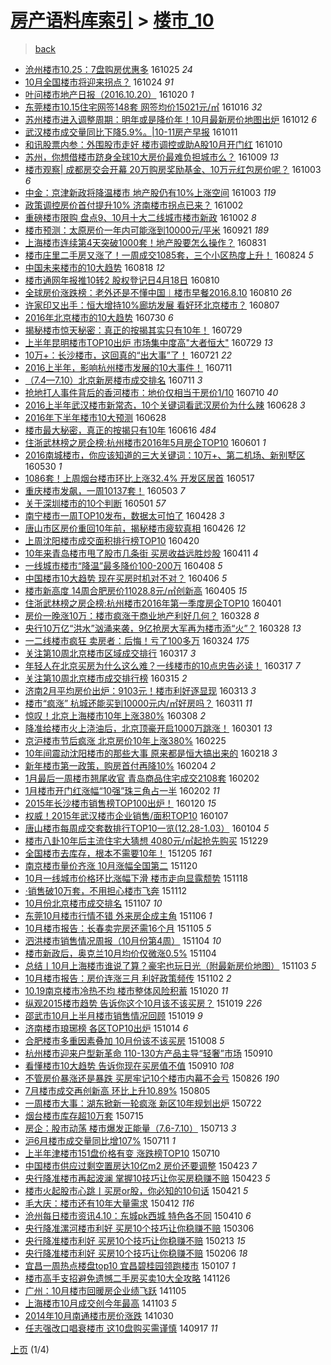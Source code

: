 [房产语料库索引](../../README.md)  > [楼市_10](楼市_10.md)
====
> [back](../README.md)

- [沧州楼市10.25：7盘购房优惠多](http://jkwz.applinzi.com/ittc/6892898195880805380.html#%E6%B2%A7%E5%B7%9E%E6%A5%BC%E5%B8%8210.25%EF%BC%9A7%E7%9B%98%E8%B4%AD%E6%88%BF%E4%BC%98%E6%83%A0%E5%A4%9A) 161025 *24* 
- [10月全国楼市将迎来拐点？](http://jkwz.applinzi.com/ittc/6892357565182116868.html#10%E6%9C%88%E5%85%A8%E5%9B%BD%E6%A5%BC%E5%B8%82%E5%B0%86%E8%BF%8E%E6%9D%A5%E6%8B%90%E7%82%B9%EF%BC%9F) 161024 *91* 
- [叶问楼市地产日报（2016.10.20）](http://jkwz.applinzi.com/ittc/6891152882828575749.html#%E5%8F%B6%E9%97%AE%E6%A5%BC%E5%B8%82%E5%9C%B0%E4%BA%A7%E6%97%A5%E6%8A%A5%EF%BC%882016.10.20%EF%BC%89) 161020 *1* 
- [东莞楼市10.15住宅网签148套 网签均价15021元/㎡](http://jkwz.applinzi.com/ittc/6889682924508546053.html#%E4%B8%9C%E8%8E%9E%E6%A5%BC%E5%B8%8210.15%E4%BD%8F%E5%AE%85%E7%BD%91%E7%AD%BE148%E5%A5%97+%E7%BD%91%E7%AD%BE%E5%9D%87%E4%BB%B715021%E5%85%83%2F%E3%8E%A1) 161016 *32* 
- [苏州楼市进入调整周期：明年或是降价年！10月最新房价地图出炉](http://jkwz.applinzi.com/ittc/6888049696236372996.html#%E8%8B%8F%E5%B7%9E%E6%A5%BC%E5%B8%82%E8%BF%9B%E5%85%A5%E8%B0%83%E6%95%B4%E5%91%A8%E6%9C%9F%EF%BC%9A%E6%98%8E%E5%B9%B4%E6%88%96%E6%98%AF%E9%99%8D%E4%BB%B7%E5%B9%B4%EF%BC%8110%E6%9C%88%E6%9C%80%E6%96%B0%E6%88%BF%E4%BB%B7%E5%9C%B0%E5%9B%BE%E5%87%BA%E7%82%89) 161012 *6* 
- [武汉楼市成交量同比下降5.9%。|10-11房产早报](http://jkwz.applinzi.com/ittc/6887640237651526660.html#%E6%AD%A6%E6%B1%89%E6%A5%BC%E5%B8%82%E6%88%90%E4%BA%A4%E9%87%8F%E5%90%8C%E6%AF%94%E4%B8%8B%E9%99%8D5.9%25%E3%80%82%7C10-11%E6%88%BF%E4%BA%A7%E6%97%A9%E6%8A%A5) 161011  
- [和讯股票内参：外围股市走好 楼市调控或助A股10月开门红](http://jkwz.applinzi.com/ittc/6887260475254899716.html#%E5%92%8C%E8%AE%AF%E8%82%A1%E7%A5%A8%E5%86%85%E5%8F%82%EF%BC%9A%E5%A4%96%E5%9B%B4%E8%82%A1%E5%B8%82%E8%B5%B0%E5%A5%BD+%E6%A5%BC%E5%B8%82%E8%B0%83%E6%8E%A7%E6%88%96%E5%8A%A9A%E8%82%A110%E6%9C%88%E5%BC%80%E9%97%A8%E7%BA%A2) 161010  
- [苏州，你想借楼市跻身全球10大房价最难负担城市么？](http://jkwz.applinzi.com/ittc/6886563667239240708.html#%E8%8B%8F%E5%B7%9E%EF%BC%8C%E4%BD%A0%E6%83%B3%E5%80%9F%E6%A5%BC%E5%B8%82%E8%B7%BB%E8%BA%AB%E5%85%A8%E7%90%8310%E5%A4%A7%E6%88%BF%E4%BB%B7%E6%9C%80%E9%9A%BE%E8%B4%9F%E6%8B%85%E5%9F%8E%E5%B8%82%E4%B9%88%EF%BC%9F) 161009 *13* 
- [楼市观察| 成都房交会开幕 20万购房奖励基金、10万元红包房价呢？](http://jkwz.applinzi.com/ittc/6884868285996205061.html#%E6%A5%BC%E5%B8%82%E8%A7%82%E5%AF%9F%7C+%E6%88%90%E9%83%BD%E6%88%BF%E4%BA%A4%E4%BC%9A%E5%BC%80%E5%B9%95+20%E4%B8%87%E8%B4%AD%E6%88%BF%E5%A5%96%E5%8A%B1%E5%9F%BA%E9%87%91%E3%80%8110%E4%B8%87%E5%85%83%E7%BA%A2%E5%8C%85%E6%88%BF%E4%BB%B7%E5%91%A2%EF%BC%9F) 161003 *6* 
- [中金：京津新政将降温楼市 地产股仍有10%上涨空间](http://jkwz.applinzi.com/ittc/6884773307894727684.html#%E4%B8%AD%E9%87%91%EF%BC%9A%E4%BA%AC%E6%B4%A5%E6%96%B0%E6%94%BF%E5%B0%86%E9%99%8D%E6%B8%A9%E6%A5%BC%E5%B8%82+%E5%9C%B0%E4%BA%A7%E8%82%A1%E4%BB%8D%E6%9C%8910%25%E4%B8%8A%E6%B6%A8%E7%A9%BA%E9%97%B4) 161003 *119* 
- [政策调控房价首付提升10% 济南楼市拐点已来？](http://jkwz.applinzi.com/ittc/6884541618081760261.html#%E6%94%BF%E7%AD%96%E8%B0%83%E6%8E%A7%E6%88%BF%E4%BB%B7%E9%A6%96%E4%BB%98%E6%8F%90%E5%8D%8710%25+%E6%B5%8E%E5%8D%97%E6%A5%BC%E5%B8%82%E6%8B%90%E7%82%B9%E5%B7%B2%E6%9D%A5%EF%BC%9F) 161002  
- [重磅楼市限购 盘点9、10月十大二线城市楼市新政](http://jkwz.applinzi.com/ittc/6884321766297568261.html#%E9%87%8D%E7%A3%85%E6%A5%BC%E5%B8%82%E9%99%90%E8%B4%AD+%E7%9B%98%E7%82%B99%E3%80%8110%E6%9C%88%E5%8D%81%E5%A4%A7%E4%BA%8C%E7%BA%BF%E5%9F%8E%E5%B8%82%E6%A5%BC%E5%B8%82%E6%96%B0%E6%94%BF) 161002 *8* 
- [楼市预测：太原房价一年内可能涨到10000元/平米](http://jkwz.applinzi.com/ittc/6880451592121222148.html#%E6%A5%BC%E5%B8%82%E9%A2%84%E6%B5%8B%EF%BC%9A%E5%A4%AA%E5%8E%9F%E6%88%BF%E4%BB%B7%E4%B8%80%E5%B9%B4%E5%86%85%E5%8F%AF%E8%83%BD%E6%B6%A8%E5%88%B010000%E5%85%83%2F%E5%B9%B3%E7%B1%B3) 160921 *189* 
- [上海楼市连续第4天突破1000套！地产股要怎么操作？](http://jkwz.applinzi.com/ittc/6872589119384978437.html#%E4%B8%8A%E6%B5%B7%E6%A5%BC%E5%B8%82%E8%BF%9E%E7%BB%AD%E7%AC%AC4%E5%A4%A9%E7%AA%81%E7%A0%B41000%E5%A5%97%EF%BC%81%E5%9C%B0%E4%BA%A7%E8%82%A1%E8%A6%81%E6%80%8E%E4%B9%88%E6%93%8D%E4%BD%9C%EF%BC%9F) 160831  
- [楼市庄里二手房又涨了！一周成交1085套，三个小区热度上升！](http://jkwz.applinzi.com/ittc/6869879697957192708.html#%E6%A5%BC%E5%B8%82%E5%BA%84%E9%87%8C%E4%BA%8C%E6%89%8B%E6%88%BF%E5%8F%88%E6%B6%A8%E4%BA%86%EF%BC%81%E4%B8%80%E5%91%A8%E6%88%90%E4%BA%A41085%E5%A5%97%EF%BC%8C%E4%B8%89%E4%B8%AA%E5%B0%8F%E5%8C%BA%E7%83%AD%E5%BA%A6%E4%B8%8A%E5%8D%87%EF%BC%81) 160824 *5* 
- [中国未来楼市的10大趋势](http://jkwz.applinzi.com/ittc/6867649707626726405.html#%E4%B8%AD%E5%9B%BD%E6%9C%AA%E6%9D%A5%E6%A5%BC%E5%B8%82%E7%9A%8410%E5%A4%A7%E8%B6%8B%E5%8A%BF) 160818 *12* 
- [楼市通网年报推10转2 股权登记日4月18日](http://jkwz.applinzi.com/ittc/6864666326865544197.html#%E6%A5%BC%E5%B8%82%E9%80%9A%E7%BD%91%E5%B9%B4%E6%8A%A5%E6%8E%A810%E8%BD%AC2+%E8%82%A1%E6%9D%83%E7%99%BB%E8%AE%B0%E6%97%A54%E6%9C%8818%E6%97%A5) 160810  
- [全球房价涨跌榜：老外还是不懂中国︱楼市早餐2016.8.10](http://jkwz.applinzi.com/ittc/6864619607968711684.html#%E5%85%A8%E7%90%83%E6%88%BF%E4%BB%B7%E6%B6%A8%E8%B7%8C%E6%A6%9C%EF%BC%9A%E8%80%81%E5%A4%96%E8%BF%98%E6%98%AF%E4%B8%8D%E6%87%82%E4%B8%AD%E5%9B%BD%EF%B8%B1%E6%A5%BC%E5%B8%82%E6%97%A9%E9%A4%902016.8.10) 160810 *26* 
- [许家印又出手：恒大增持10%廊坊发展 看好环北京楼市？](http://jkwz.applinzi.com/ittc/6863535486966170628.html#%E8%AE%B8%E5%AE%B6%E5%8D%B0%E5%8F%88%E5%87%BA%E6%89%8B%EF%BC%9A%E6%81%92%E5%A4%A7%E5%A2%9E%E6%8C%8110%25%E5%BB%8A%E5%9D%8A%E5%8F%91%E5%B1%95+%E7%9C%8B%E5%A5%BD%E7%8E%AF%E5%8C%97%E4%BA%AC%E6%A5%BC%E5%B8%82%EF%BC%9F) 160807  
- [2016年北京楼市的10大趋势](http://jkwz.applinzi.com/ittc/6860600689050518533.html#2016%E5%B9%B4%E5%8C%97%E4%BA%AC%E6%A5%BC%E5%B8%82%E7%9A%8410%E5%A4%A7%E8%B6%8B%E5%8A%BF) 160730 *6* 
- [揭秘楼市惊天秘密：真正的按揭其实只有10年！](http://jkwz.applinzi.com/ittc/6860318637252150276.html#%E6%8F%AD%E7%A7%98%E6%A5%BC%E5%B8%82%E6%83%8A%E5%A4%A9%E7%A7%98%E5%AF%86%EF%BC%9A%E7%9C%9F%E6%AD%A3%E7%9A%84%E6%8C%89%E6%8F%AD%E5%85%B6%E5%AE%9E%E5%8F%AA%E6%9C%8910%E5%B9%B4%EF%BC%81) 160729  
- [上半年昆明楼市TOP10出炉 市场集中度高&quot;大者恒大&quot;](http://jkwz.applinzi.com/ittc/6860201863726760964.html#%E4%B8%8A%E5%8D%8A%E5%B9%B4%E6%98%86%E6%98%8E%E6%A5%BC%E5%B8%82TOP10%E5%87%BA%E7%82%89+%E5%B8%82%E5%9C%BA%E9%9B%86%E4%B8%AD%E5%BA%A6%E9%AB%98%26quot%3B%E5%A4%A7%E8%80%85%E6%81%92%E5%A4%A7%26quot%3B) 160729 *13* 
- [10万+：长沙楼市，这回真的“出大事”了！](http://jkwz.applinzi.com/ittc/6857249359426749444.html#10%E4%B8%87%2B%EF%BC%9A%E9%95%BF%E6%B2%99%E6%A5%BC%E5%B8%82%EF%BC%8C%E8%BF%99%E5%9B%9E%E7%9C%9F%E7%9A%84%E2%80%9C%E5%87%BA%E5%A4%A7%E4%BA%8B%E2%80%9D%E4%BA%86%EF%BC%81) 160721 *22* 
- [2016上半年，影响杭州楼市发展的10大事件！](http://jkwz.applinzi.com/ittc/6853667036835873796.html#2016%E4%B8%8A%E5%8D%8A%E5%B9%B4%EF%BC%8C%E5%BD%B1%E5%93%8D%E6%9D%AD%E5%B7%9E%E6%A5%BC%E5%B8%82%E5%8F%91%E5%B1%95%E7%9A%8410%E5%A4%A7%E4%BA%8B%E4%BB%B6%EF%BC%81) 160711  
- [（7.4—7.10）北京新房楼市成交排名](http://jkwz.applinzi.com/ittc/6853620473384141828.html#%EF%BC%887.4%E2%80%947.10%EF%BC%89%E5%8C%97%E4%BA%AC%E6%96%B0%E6%88%BF%E6%A5%BC%E5%B8%82%E6%88%90%E4%BA%A4%E6%8E%92%E5%90%8D) 160711 *3* 
- [抢地打人事件背后的香河楼市：地价仅相当于房价1/10](http://jkwz.applinzi.com/ittc/6853222103163339781.html#%E6%8A%A2%E5%9C%B0%E6%89%93%E4%BA%BA%E4%BA%8B%E4%BB%B6%E8%83%8C%E5%90%8E%E7%9A%84%E9%A6%99%E6%B2%B3%E6%A5%BC%E5%B8%82%EF%BC%9A%E5%9C%B0%E4%BB%B7%E4%BB%85%E7%9B%B8%E5%BD%93%E4%BA%8E%E6%88%BF%E4%BB%B71%2F10) 160710 *40* 
- [2016上半年武汉楼市新常态，10个关键词看武汉房价为什么辣](http://jkwz.applinzi.com/ittc/6848698165137769477.html#2016%E4%B8%8A%E5%8D%8A%E5%B9%B4%E6%AD%A6%E6%B1%89%E6%A5%BC%E5%B8%82%E6%96%B0%E5%B8%B8%E6%80%81%EF%BC%8C10%E4%B8%AA%E5%85%B3%E9%94%AE%E8%AF%8D%E7%9C%8B%E6%AD%A6%E6%B1%89%E6%88%BF%E4%BB%B7%E4%B8%BA%E4%BB%80%E4%B9%88%E8%BE%A3) 160628 *3* 
- [2016年下半年楼市10大预测](http://jkwz.applinzi.com/ittc/6848695288486953989.html#2016%E5%B9%B4%E4%B8%8B%E5%8D%8A%E5%B9%B4%E6%A5%BC%E5%B8%8210%E5%A4%A7%E9%A2%84%E6%B5%8B) 160628  
- [楼市最大秘密，真正的按揭只有10年](http://jkwz.applinzi.com/ittc/6844260491106714628.html#%E6%A5%BC%E5%B8%82%E6%9C%80%E5%A4%A7%E7%A7%98%E5%AF%86%EF%BC%8C%E7%9C%9F%E6%AD%A3%E7%9A%84%E6%8C%89%E6%8F%AD%E5%8F%AA%E6%9C%8910%E5%B9%B4) 160616 *484* 
- [住浙武林榜之房企榜:杭州楼市2016年5月房企TOP10](http://jkwz.applinzi.com/ittc/6838578776400987140.html#%E4%BD%8F%E6%B5%99%E6%AD%A6%E6%9E%97%E6%A6%9C%E4%B9%8B%E6%88%BF%E4%BC%81%E6%A6%9C%3A%E6%9D%AD%E5%B7%9E%E6%A5%BC%E5%B8%822016%E5%B9%B45%E6%9C%88%E6%88%BF%E4%BC%81TOP10) 160601 *1* 
- [2016南城楼市，你应该知道的三大关键词：10万+、第二机场、新别墅区](http://jkwz.applinzi.com/ittc/6838033351675741188.html#2016%E5%8D%97%E5%9F%8E%E6%A5%BC%E5%B8%82%EF%BC%8C%E4%BD%A0%E5%BA%94%E8%AF%A5%E7%9F%A5%E9%81%93%E7%9A%84%E4%B8%89%E5%A4%A7%E5%85%B3%E9%94%AE%E8%AF%8D%EF%BC%9A10%E4%B8%87%2B%E3%80%81%E7%AC%AC%E4%BA%8C%E6%9C%BA%E5%9C%BA%E3%80%81%E6%96%B0%E5%88%AB%E5%A2%85%E5%8C%BA) 160530 *1* 
- [1086套！上周烟台楼市环比上涨32.4% 开发区居首](http://jkwz.applinzi.com/ittc/6833250998902326277.html#1086%E5%A5%97%EF%BC%81%E4%B8%8A%E5%91%A8%E7%83%9F%E5%8F%B0%E6%A5%BC%E5%B8%82%E7%8E%AF%E6%AF%94%E4%B8%8A%E6%B6%A832.4%25+%E5%BC%80%E5%8F%91%E5%8C%BA%E5%B1%85%E9%A6%96) 160517  
- [重庆楼市发飙，一周10137套！](http://jkwz.applinzi.com/ittc/6828100290850849797.html#%E9%87%8D%E5%BA%86%E6%A5%BC%E5%B8%82%E5%8F%91%E9%A3%99%EF%BC%8C%E4%B8%80%E5%91%A810137%E5%A5%97%EF%BC%81) 160503 *7* 
- [关于深圳楼市的10个判断](http://jkwz.applinzi.com/ittc/6827299268066804740.html#%E5%85%B3%E4%BA%8E%E6%B7%B1%E5%9C%B3%E6%A5%BC%E5%B8%82%E7%9A%8410%E4%B8%AA%E5%88%A4%E6%96%AD) 160501 *57* 
- [南宁楼市一周TOP10发布，数据太可怕了](http://jkwz.applinzi.com/ittc/6826103188306281476.html#%E5%8D%97%E5%AE%81%E6%A5%BC%E5%B8%82%E4%B8%80%E5%91%A8TOP10%E5%8F%91%E5%B8%83%EF%BC%8C%E6%95%B0%E6%8D%AE%E5%A4%AA%E5%8F%AF%E6%80%95%E4%BA%86) 160428 *3* 
- [唐山市区房价重回10年前，揭秘楼市疲软真相](http://jkwz.applinzi.com/ittc/6825515990020260869.html#%E5%94%90%E5%B1%B1%E5%B8%82%E5%8C%BA%E6%88%BF%E4%BB%B7%E9%87%8D%E5%9B%9E10%E5%B9%B4%E5%89%8D%EF%BC%8C%E6%8F%AD%E7%A7%98%E6%A5%BC%E5%B8%82%E7%96%B2%E8%BD%AF%E7%9C%9F%E7%9B%B8) 160426 *12* 
- [上周沈阳楼市成交面积排行榜TOP10](http://jkwz.applinzi.com/ittc/6823086366032135172.html#%E4%B8%8A%E5%91%A8%E6%B2%88%E9%98%B3%E6%A5%BC%E5%B8%82%E6%88%90%E4%BA%A4%E9%9D%A2%E7%A7%AF%E6%8E%92%E8%A1%8C%E6%A6%9CTOP10) 160420  
- [10年来青岛楼市甩了股市几条街 买房收益远胜炒股](http://jkwz.applinzi.com/ittc/6819729226605265925.html#10%E5%B9%B4%E6%9D%A5%E9%9D%92%E5%B2%9B%E6%A5%BC%E5%B8%82%E7%94%A9%E4%BA%86%E8%82%A1%E5%B8%82%E5%87%A0%E6%9D%A1%E8%A1%97+%E4%B9%B0%E6%88%BF%E6%94%B6%E7%9B%8A%E8%BF%9C%E8%83%9C%E7%82%92%E8%82%A1) 160411 *4* 
- [一线城市楼市“降温”最多降价100-200万](http://jkwz.applinzi.com/ittc/6818710391106307076.html#%E4%B8%80%E7%BA%BF%E5%9F%8E%E5%B8%82%E6%A5%BC%E5%B8%82%E2%80%9C%E9%99%8D%E6%B8%A9%E2%80%9D%E6%9C%80%E5%A4%9A%E9%99%8D%E4%BB%B7100-200%E4%B8%87) 160408 *5* 
- [中国楼市10大趋势 现在买房时机对不对？](http://jkwz.applinzi.com/ittc/6817903097976210436.html#%E4%B8%AD%E5%9B%BD%E6%A5%BC%E5%B8%8210%E5%A4%A7%E8%B6%8B%E5%8A%BF+%E7%8E%B0%E5%9C%A8%E4%B9%B0%E6%88%BF%E6%97%B6%E6%9C%BA%E5%AF%B9%E4%B8%8D%E5%AF%B9%EF%BC%9F) 160406 *5* 
- [楼市新高度   14周合肥房价11028.8元/㎡创新高](http://jkwz.applinzi.com/ittc/6817520823581541381.html#%E6%A5%BC%E5%B8%82%E6%96%B0%E9%AB%98%E5%BA%A6+++14%E5%91%A8%E5%90%88%E8%82%A5%E6%88%BF%E4%BB%B711028.8%E5%85%83%2F%E3%8E%A1%E5%88%9B%E6%96%B0%E9%AB%98) 160405 *15* 
- [住浙武林榜之房企榜:杭州楼市2016年第一季度房企TOP10](http://jkwz.applinzi.com/ittc/6815951183973712900.html#%E4%BD%8F%E6%B5%99%E6%AD%A6%E6%9E%97%E6%A6%9C%E4%B9%8B%E6%88%BF%E4%BC%81%E6%A6%9C%3A%E6%9D%AD%E5%B7%9E%E6%A5%BC%E5%B8%822016%E5%B9%B4%E7%AC%AC%E4%B8%80%E5%AD%A3%E5%BA%A6%E6%88%BF%E4%BC%81TOP10) 160401  
- [房价一晚涨10万：楼市疯涨于商业地产利好几何？](http://jkwz.applinzi.com/ittc/6814647482008994820.html#%E6%88%BF%E4%BB%B7%E4%B8%80%E6%99%9A%E6%B6%A810%E4%B8%87%EF%BC%9A%E6%A5%BC%E5%B8%82%E7%96%AF%E6%B6%A8%E4%BA%8E%E5%95%86%E4%B8%9A%E5%9C%B0%E4%BA%A7%E5%88%A9%E5%A5%BD%E5%87%A0%E4%BD%95%EF%BC%9F) 160328 *8* 
- [央行10万亿“洪水”汹涌来袭，9亿抢房大军再为楼市添“火”？](http://jkwz.applinzi.com/ittc/6814608925135471620.html#%E5%A4%AE%E8%A1%8C10%E4%B8%87%E4%BA%BF%E2%80%9C%E6%B4%AA%E6%B0%B4%E2%80%9D%E6%B1%B9%E6%B6%8C%E6%9D%A5%E8%A2%AD%EF%BC%8C9%E4%BA%BF%E6%8A%A2%E6%88%BF%E5%A4%A7%E5%86%9B%E5%86%8D%E4%B8%BA%E6%A5%BC%E5%B8%82%E6%B7%BB%E2%80%9C%E7%81%AB%E2%80%9D%EF%BC%9F) 160328 *13* 
- [一二线楼市疯狂 卖房者：后悔！亏了100多万](http://jkwz.applinzi.com/ittc/6813068331389027333.html#%E4%B8%80%E4%BA%8C%E7%BA%BF%E6%A5%BC%E5%B8%82%E7%96%AF%E7%8B%82+%E5%8D%96%E6%88%BF%E8%80%85%EF%BC%9A%E5%90%8E%E6%82%94%EF%BC%81%E4%BA%8F%E4%BA%86100%E5%A4%9A%E4%B8%87) 160324 *175* 
- [关注第10周北京楼市区域成交排行](http://jkwz.applinzi.com/ittc/6810594751363417092.html#%E5%85%B3%E6%B3%A8%E7%AC%AC10%E5%91%A8%E5%8C%97%E4%BA%AC%E6%A5%BC%E5%B8%82%E5%8C%BA%E5%9F%9F%E6%88%90%E4%BA%A4%E6%8E%92%E8%A1%8C) 160317 *3* 
- [年轻人在北京买房为什么这么难？一线楼市的10点忠告必读！](http://jkwz.applinzi.com/ittc/6810577611654693893.html#%E5%B9%B4%E8%BD%BB%E4%BA%BA%E5%9C%A8%E5%8C%97%E4%BA%AC%E4%B9%B0%E6%88%BF%E4%B8%BA%E4%BB%80%E4%B9%88%E8%BF%99%E4%B9%88%E9%9A%BE%EF%BC%9F%E4%B8%80%E7%BA%BF%E6%A5%BC%E5%B8%82%E7%9A%8410%E7%82%B9%E5%BF%A0%E5%91%8A%E5%BF%85%E8%AF%BB%EF%BC%81) 160317 *7* 
- [关注第10周北京楼市成交排行榜](http://jkwz.applinzi.com/ittc/6809844984127685637.html#%E5%85%B3%E6%B3%A8%E7%AC%AC10%E5%91%A8%E5%8C%97%E4%BA%AC%E6%A5%BC%E5%B8%82%E6%88%90%E4%BA%A4%E6%8E%92%E8%A1%8C%E6%A6%9C) 160315 *2* 
- [济南2月平均房价出炉：9103元！楼市利好逐显现](http://jkwz.applinzi.com/ittc/6808976042597286917.html#%E6%B5%8E%E5%8D%972%E6%9C%88%E5%B9%B3%E5%9D%87%E6%88%BF%E4%BB%B7%E5%87%BA%E7%82%89%EF%BC%9A9103%E5%85%83%EF%BC%81%E6%A5%BC%E5%B8%82%E5%88%A9%E5%A5%BD%E9%80%90%E6%98%BE%E7%8E%B0) 160313 *3* 
- [楼市“疯涨” 杭城还能买到10000元内/㎡好房吗？](http://jkwz.applinzi.com/ittc/6808371233917764612.html#%E6%A5%BC%E5%B8%82%E2%80%9C%E7%96%AF%E6%B6%A8%E2%80%9D+%E6%9D%AD%E5%9F%8E%E8%BF%98%E8%83%BD%E4%B9%B0%E5%88%B010000%E5%85%83%E5%86%85%2F%E3%8E%A1%E5%A5%BD%E6%88%BF%E5%90%97%EF%BC%9F) 160311 *11* 
- [惊叹！北京上海楼市10年上涨380%](http://jkwz.applinzi.com/ittc/6807143935734449157.html#%E6%83%8A%E5%8F%B9%EF%BC%81%E5%8C%97%E4%BA%AC%E4%B8%8A%E6%B5%B7%E6%A5%BC%E5%B8%8210%E5%B9%B4%E4%B8%8A%E6%B6%A8380%25) 160308 *2* 
- [降准给楼市火上浇油后，北京顶豪开启1000万跳涨！](http://jkwz.applinzi.com/ittc/6804749180773860357.html#%E9%99%8D%E5%87%86%E7%BB%99%E6%A5%BC%E5%B8%82%E7%81%AB%E4%B8%8A%E6%B5%87%E6%B2%B9%E5%90%8E%EF%BC%8C%E5%8C%97%E4%BA%AC%E9%A1%B6%E8%B1%AA%E5%BC%80%E5%90%AF1000%E4%B8%87%E8%B7%B3%E6%B6%A8%EF%BC%81) 160301 *13* 
- [京沪楼市节后疯涨 北京房价10年上涨380%](http://jkwz.applinzi.com/ittc/6802689419203052548.html#%E4%BA%AC%E6%B2%AA%E6%A5%BC%E5%B8%82%E8%8A%82%E5%90%8E%E7%96%AF%E6%B6%A8+%E5%8C%97%E4%BA%AC%E6%88%BF%E4%BB%B710%E5%B9%B4%E4%B8%8A%E6%B6%A8380%25) 160225  
- [10年间震动沈阳楼市的那些大事 原来都是恒大搞出来的](http://jkwz.applinzi.com/ittc/6800178891159241732.html#10%E5%B9%B4%E9%97%B4%E9%9C%87%E5%8A%A8%E6%B2%88%E9%98%B3%E6%A5%BC%E5%B8%82%E7%9A%84%E9%82%A3%E4%BA%9B%E5%A4%A7%E4%BA%8B+%E5%8E%9F%E6%9D%A5%E9%83%BD%E6%98%AF%E6%81%92%E5%A4%A7%E6%90%9E%E5%87%BA%E6%9D%A5%E7%9A%84) 160218 *3* 
- [新年楼市第一政策，购房首付再降10%](http://jkwz.applinzi.com/ittc/6794959833178571780.html#%E6%96%B0%E5%B9%B4%E6%A5%BC%E5%B8%82%E7%AC%AC%E4%B8%80%E6%94%BF%E7%AD%96%EF%BC%8C%E8%B4%AD%E6%88%BF%E9%A6%96%E4%BB%98%E5%86%8D%E9%99%8D10%25) 160204 *2* 
- [1月最后一周楼市翘尾收官 青岛商品住宅成交2108套](http://jkwz.applinzi.com/ittc/6794258545600103429.html#1%E6%9C%88%E6%9C%80%E5%90%8E%E4%B8%80%E5%91%A8%E6%A5%BC%E5%B8%82%E7%BF%98%E5%B0%BE%E6%94%B6%E5%AE%98+%E9%9D%92%E5%B2%9B%E5%95%86%E5%93%81%E4%BD%8F%E5%AE%85%E6%88%90%E4%BA%A42108%E5%A5%97) 160202  
- [1月楼市开门红涨幅“10强”珠三角占一半](http://jkwz.applinzi.com/ittc/6794014282484286469.html#1%E6%9C%88%E6%A5%BC%E5%B8%82%E5%BC%80%E9%97%A8%E7%BA%A2%E6%B6%A8%E5%B9%85%E2%80%9C10%E5%BC%BA%E2%80%9D%E7%8F%A0%E4%B8%89%E8%A7%92%E5%8D%A0%E4%B8%80%E5%8D%8A) 160202 *11* 
- [2015年长沙楼市销售榜TOP100出炉！](http://jkwz.applinzi.com/ittc/6789420250877658117.html#2015%E5%B9%B4%E9%95%BF%E6%B2%99%E6%A5%BC%E5%B8%82%E9%94%80%E5%94%AE%E6%A6%9CTOP100%E5%87%BA%E7%82%89%EF%BC%81) 160120 *15* 
- [权威！2015年武汉楼市企业销售/面积TOP10](http://jkwz.applinzi.com/ittc/6784510374825165829.html#%E6%9D%83%E5%A8%81%EF%BC%812015%E5%B9%B4%E6%AD%A6%E6%B1%89%E6%A5%BC%E5%B8%82%E4%BC%81%E4%B8%9A%E9%94%80%E5%94%AE%2F%E9%9D%A2%E7%A7%AFTOP10) 160107  
- [唐山楼市每周成交套数排行TOP10一览(12.28-1.03）](http://jkwz.applinzi.com/ittc/6783411934514906117.html#%E5%94%90%E5%B1%B1%E6%A5%BC%E5%B8%82%E6%AF%8F%E5%91%A8%E6%88%90%E4%BA%A4%E5%A5%97%E6%95%B0%E6%8E%92%E8%A1%8CTOP10%E4%B8%80%E8%A7%88%2812.28-1.03%EF%BC%89) 160104 *5* 
- [楼市八卦10年后主流住宅大猜想 4080元/㎡起抢先购买](http://jkwz.applinzi.com/ittc/6781266695121536004.html#%E6%A5%BC%E5%B8%82%E5%85%AB%E5%8D%A610%E5%B9%B4%E5%90%8E%E4%B8%BB%E6%B5%81%E4%BD%8F%E5%AE%85%E5%A4%A7%E7%8C%9C%E6%83%B3+4080%E5%85%83%2F%E3%8E%A1%E8%B5%B7%E6%8A%A2%E5%85%88%E8%B4%AD%E4%B9%B0) 151229  
- [全国楼市去库存，根本不需要10年！](http://jkwz.applinzi.com/ittc/6772276459737711620.html#%E5%85%A8%E5%9B%BD%E6%A5%BC%E5%B8%82%E5%8E%BB%E5%BA%93%E5%AD%98%EF%BC%8C%E6%A0%B9%E6%9C%AC%E4%B8%8D%E9%9C%80%E8%A6%8110%E5%B9%B4%EF%BC%81) 151205 *161* 
- [南京楼市量价齐涨  10月涨幅全国第二](http://jkwz.applinzi.com/ittc/6766807768715756549.html#%E5%8D%97%E4%BA%AC%E6%A5%BC%E5%B8%82%E9%87%8F%E4%BB%B7%E9%BD%90%E6%B6%A8++10%E6%9C%88%E6%B6%A8%E5%B9%85%E5%85%A8%E5%9B%BD%E7%AC%AC%E4%BA%8C) 151120  
- [10月一线城市价格环比涨幅下滑 楼市走向显露颓势](http://jkwz.applinzi.com/ittc/6765996870363251717.html#10%E6%9C%88%E4%B8%80%E7%BA%BF%E5%9F%8E%E5%B8%82%E4%BB%B7%E6%A0%BC%E7%8E%AF%E6%AF%94%E6%B6%A8%E5%B9%85%E4%B8%8B%E6%BB%91+%E6%A5%BC%E5%B8%82%E8%B5%B0%E5%90%91%E6%98%BE%E9%9C%B2%E9%A2%93%E5%8A%BF) 151118  
- [·销售破10万套，不用担心楼市飞奔](http://jkwz.applinzi.com/ittc/6763724325983355908.html#%C2%B7%E9%94%80%E5%94%AE%E7%A0%B410%E4%B8%87%E5%A5%97%EF%BC%8C%E4%B8%8D%E7%94%A8%E6%8B%85%E5%BF%83%E6%A5%BC%E5%B8%82%E9%A3%9E%E5%A5%94) 151112  
- [10月份北京楼市成交排名](http://jkwz.applinzi.com/ittc/6761854144730366981.html#10%E6%9C%88%E4%BB%BD%E5%8C%97%E4%BA%AC%E6%A5%BC%E5%B8%82%E6%88%90%E4%BA%A4%E6%8E%92%E5%90%8D) 151107 *10* 
- [东莞10月楼市行情不错 外来房企成主角](http://jkwz.applinzi.com/ittc/6761531292009366532.html#%E4%B8%9C%E8%8E%9E10%E6%9C%88%E6%A5%BC%E5%B8%82%E8%A1%8C%E6%83%85%E4%B8%8D%E9%94%99+%E5%A4%96%E6%9D%A5%E6%88%BF%E4%BC%81%E6%88%90%E4%B8%BB%E8%A7%92) 151106 *1* 
- [10月楼市报告：长春卖完房还需16个月](http://jkwz.applinzi.com/ittc/6761340027921761285.html#10%E6%9C%88%E6%A5%BC%E5%B8%82%E6%8A%A5%E5%91%8A%EF%BC%9A%E9%95%BF%E6%98%A5%E5%8D%96%E5%AE%8C%E6%88%BF%E8%BF%98%E9%9C%8016%E4%B8%AA%E6%9C%88) 151105 *5* 
- [泗洪楼市销售情况周报（10月份第4周）](http://jkwz.applinzi.com/ittc/6760968887273522181.html#%E6%B3%97%E6%B4%AA%E6%A5%BC%E5%B8%82%E9%94%80%E5%94%AE%E6%83%85%E5%86%B5%E5%91%A8%E6%8A%A5%EF%BC%8810%E6%9C%88%E4%BB%BD%E7%AC%AC4%E5%91%A8%EF%BC%89) 151104 *10* 
- [楼市新政后，奥克兰10月均价仅微涨0.5%](http://jkwz.applinzi.com/ittc/6760711944722187268.html#%E6%A5%BC%E5%B8%82%E6%96%B0%E6%94%BF%E5%90%8E%EF%BC%8C%E5%A5%A5%E5%85%8B%E5%85%B010%E6%9C%88%E5%9D%87%E4%BB%B7%E4%BB%85%E5%BE%AE%E6%B6%A80.5%25) 151104  
- [总结丨10月上海楼市谁说了算？豪宅也玩日光（附最新房价地图）](http://jkwz.applinzi.com/ittc/6760391516355642373.html#%E6%80%BB%E7%BB%93%E4%B8%A810%E6%9C%88%E4%B8%8A%E6%B5%B7%E6%A5%BC%E5%B8%82%E8%B0%81%E8%AF%B4%E4%BA%86%E7%AE%97%EF%BC%9F%E8%B1%AA%E5%AE%85%E4%B9%9F%E7%8E%A9%E6%97%A5%E5%85%89%EF%BC%88%E9%99%84%E6%9C%80%E6%96%B0%E6%88%BF%E4%BB%B7%E5%9C%B0%E5%9B%BE%EF%BC%89) 151103 *5* 
- [10月楼市报告：房价连涨三月 利好政策频传](http://jkwz.applinzi.com/ittc/6760123944188773380.html#10%E6%9C%88%E6%A5%BC%E5%B8%82%E6%8A%A5%E5%91%8A%EF%BC%9A%E6%88%BF%E4%BB%B7%E8%BF%9E%E6%B6%A8%E4%B8%89%E6%9C%88+%E5%88%A9%E5%A5%BD%E6%94%BF%E7%AD%96%E9%A2%91%E4%BC%A0) 151102 *2* 
- [10.19南京楼市冷热不均 楼市整体风险积蓄](http://jkwz.applinzi.com/ittc/6755247343832237060.html#10.19%E5%8D%97%E4%BA%AC%E6%A5%BC%E5%B8%82%E5%86%B7%E7%83%AD%E4%B8%8D%E5%9D%87+%E6%A5%BC%E5%B8%82%E6%95%B4%E4%BD%93%E9%A3%8E%E9%99%A9%E7%A7%AF%E8%93%84) 151020 *11* 
- [纵观2015楼市趋势 告诉你这个10月该不该买房？](http://jkwz.applinzi.com/ittc/6754936998085329924.html#%E7%BA%B5%E8%A7%822015%E6%A5%BC%E5%B8%82%E8%B6%8B%E5%8A%BF+%E5%91%8A%E8%AF%89%E4%BD%A0%E8%BF%99%E4%B8%AA10%E6%9C%88%E8%AF%A5%E4%B8%8D%E8%AF%A5%E4%B9%B0%E6%88%BF%EF%BC%9F) 151019 *226* 
- [邵武市10月上半月楼市销售情况回顾](http://jkwz.applinzi.com/ittc/6754851163162526725.html#%E9%82%B5%E6%AD%A6%E5%B8%8210%E6%9C%88%E4%B8%8A%E5%8D%8A%E6%9C%88%E6%A5%BC%E5%B8%82%E9%94%80%E5%94%AE%E6%83%85%E5%86%B5%E5%9B%9E%E9%A1%BE) 151019 *9* 
- [济南楼市琅琊榜 各区TOP10出炉](http://jkwz.applinzi.com/ittc/6753081254385976325.html#%E6%B5%8E%E5%8D%97%E6%A5%BC%E5%B8%82%E7%90%85%E7%90%8A%E6%A6%9C+%E5%90%84%E5%8C%BATOP10%E5%87%BA%E7%82%89) 151014 *6* 
- [合肥楼市多重因素叠加 10月份该不该买房](http://jkwz.applinzi.com/ittc/6750745543796392964.html#%E5%90%88%E8%82%A5%E6%A5%BC%E5%B8%82%E5%A4%9A%E9%87%8D%E5%9B%A0%E7%B4%A0%E5%8F%A0%E5%8A%A0+10%E6%9C%88%E4%BB%BD%E8%AF%A5%E4%B8%8D%E8%AF%A5%E4%B9%B0%E6%88%BF) 151008 *5* 
- [杭州楼市迎来户型新革命 110-130方产品主导“轻奢”市场](http://jkwz.applinzi.com/ittc/6740526910359995397.html#%E6%9D%AD%E5%B7%9E%E6%A5%BC%E5%B8%82%E8%BF%8E%E6%9D%A5%E6%88%B7%E5%9E%8B%E6%96%B0%E9%9D%A9%E5%91%BD+110-130%E6%96%B9%E4%BA%A7%E5%93%81%E4%B8%BB%E5%AF%BC%E2%80%9C%E8%BD%BB%E5%A5%A2%E2%80%9D%E5%B8%82%E5%9C%BA) 150910  
- [看懂楼市10大趋势 告诉你现在买房值不值](http://jkwz.applinzi.com/ittc/6740368056700257284.html#%E7%9C%8B%E6%87%82%E6%A5%BC%E5%B8%8210%E5%A4%A7%E8%B6%8B%E5%8A%BF+%E5%91%8A%E8%AF%89%E4%BD%A0%E7%8E%B0%E5%9C%A8%E4%B9%B0%E6%88%BF%E5%80%BC%E4%B8%8D%E5%80%BC) 150910 *108* 
- [不管房价暴涨还是暴跌 买房牢记10个楼市内幕不会亏](http://jkwz.applinzi.com/ittc/6734913439644795908.html#%E4%B8%8D%E7%AE%A1%E6%88%BF%E4%BB%B7%E6%9A%B4%E6%B6%A8%E8%BF%98%E6%98%AF%E6%9A%B4%E8%B7%8C+%E4%B9%B0%E6%88%BF%E7%89%A2%E8%AE%B010%E4%B8%AA%E6%A5%BC%E5%B8%82%E5%86%85%E5%B9%95%E4%B8%8D%E4%BC%9A%E4%BA%8F) 150826 *190* 
- [7月楼市成交再创新高 环比上升10.89%](http://jkwz.applinzi.com/ittc/547650615562971404.html#7%E6%9C%88%E6%A5%BC%E5%B8%82%E6%88%90%E4%BA%A4%E5%86%8D%E5%88%9B%E6%96%B0%E9%AB%98+%E7%8E%AF%E6%AF%94%E4%B8%8A%E5%8D%8710.89%25) 150805  
- [一周楼市大事：湖东掀新一轮疯涨 新区10年规划出炉](http://jkwz.applinzi.com/ittc/547650614953331338.html#%E4%B8%80%E5%91%A8%E6%A5%BC%E5%B8%82%E5%A4%A7%E4%BA%8B%EF%BC%9A%E6%B9%96%E4%B8%9C%E6%8E%80%E6%96%B0%E4%B8%80%E8%BD%AE%E7%96%AF%E6%B6%A8+%E6%96%B0%E5%8C%BA10%E5%B9%B4%E8%A7%84%E5%88%92%E5%87%BA%E7%82%89) 150722  
- [烟台楼市库存超10万套](http://jkwz.applinzi.com/ittc/547650611430394986.html#%E7%83%9F%E5%8F%B0%E6%A5%BC%E5%B8%82%E5%BA%93%E5%AD%98%E8%B6%8510%E4%B8%87%E5%A5%97) 150715  
- [房企：股市动荡 楼市爆发正能量（7.6-7.10）](http://jkwz.applinzi.com/ittc/547650615054648618.html#%E6%88%BF%E4%BC%81%EF%BC%9A%E8%82%A1%E5%B8%82%E5%8A%A8%E8%8D%A1+%E6%A5%BC%E5%B8%82%E7%88%86%E5%8F%91%E6%AD%A3%E8%83%BD%E9%87%8F%EF%BC%887.6-7.10%EF%BC%89) 150713 *3* 
- [沪6月楼市成交量同比增107%](http://jkwz.applinzi.com/ittc/547650614992177575.html#%E6%B2%AA6%E6%9C%88%E6%A5%BC%E5%B8%82%E6%88%90%E4%BA%A4%E9%87%8F%E5%90%8C%E6%AF%94%E5%A2%9E107%25) 150711 *1* 
- [上半年津楼市151盘价格有变 涨跌榜TOP10](http://jkwz.applinzi.com/ittc/547650614983798825.html#%E4%B8%8A%E5%8D%8A%E5%B9%B4%E6%B4%A5%E6%A5%BC%E5%B8%82151%E7%9B%98%E4%BB%B7%E6%A0%BC%E6%9C%89%E5%8F%98+%E6%B6%A8%E8%B7%8C%E6%A6%9CTOP10) 150710  
- [中国楼市供应过剩空置房达10亿m2 房价还要调整](http://jkwz.applinzi.com/ittc/547650611406913111.html#%E4%B8%AD%E5%9B%BD%E6%A5%BC%E5%B8%82%E4%BE%9B%E5%BA%94%E8%BF%87%E5%89%A9%E7%A9%BA%E7%BD%AE%E6%88%BF%E8%BE%BE10%E4%BA%BFm2+%E6%88%BF%E4%BB%B7%E8%BF%98%E8%A6%81%E8%B0%83%E6%95%B4) 150423 *7* 
- [央行降准楼市再起波澜 掌握10技巧让你买房稳赚不赔](http://jkwz.applinzi.com/ittc/547650611409308109.html#%E5%A4%AE%E8%A1%8C%E9%99%8D%E5%87%86%E6%A5%BC%E5%B8%82%E5%86%8D%E8%B5%B7%E6%B3%A2%E6%BE%9C+%E6%8E%8C%E6%8F%A110%E6%8A%80%E5%B7%A7%E8%AE%A9%E4%BD%A0%E4%B9%B0%E6%88%BF%E7%A8%B3%E8%B5%9A%E4%B8%8D%E8%B5%94) 150423 *5* 
- [楼市火起股市心跳丨买房or股，你必知的10句话](http://jkwz.applinzi.com/ittc/547650611407319934.html#%E6%A5%BC%E5%B8%82%E7%81%AB%E8%B5%B7%E8%82%A1%E5%B8%82%E5%BF%83%E8%B7%B3%E4%B8%A8%E4%B9%B0%E6%88%BFor%E8%82%A1%EF%BC%8C%E4%BD%A0%E5%BF%85%E7%9F%A5%E7%9A%8410%E5%8F%A5%E8%AF%9D) 150421 *5* 
- [毛大庆：楼市还有10年大量需求](http://jkwz.applinzi.com/ittc/547650611404710086.html#%E6%AF%9B%E5%A4%A7%E5%BA%86%EF%BC%9A%E6%A5%BC%E5%B8%82%E8%BF%98%E6%9C%8910%E5%B9%B4%E5%A4%A7%E9%87%8F%E9%9C%80%E6%B1%82) 150412 *116* 
- [沧州每日楼市资讯4.10：东城pk西城 特色各不同](http://jkwz.applinzi.com/ittc/547650611403317846.html#%E6%B2%A7%E5%B7%9E%E6%AF%8F%E6%97%A5%E6%A5%BC%E5%B8%82%E8%B5%84%E8%AE%AF4.10%EF%BC%9A%E4%B8%9C%E5%9F%8Epk%E8%A5%BF%E5%9F%8E+%E7%89%B9%E8%89%B2%E5%90%84%E4%B8%8D%E5%90%8C) 150410 *6* 
- [央行降准漯河楼市利好 买房10个技巧让你稳赚不赔](http://jkwz.applinzi.com/ittc/547650611394694952.html#%E5%A4%AE%E8%A1%8C%E9%99%8D%E5%87%86%E6%BC%AF%E6%B2%B3%E6%A5%BC%E5%B8%82%E5%88%A9%E5%A5%BD+%E4%B9%B0%E6%88%BF10%E4%B8%AA%E6%8A%80%E5%B7%A7%E8%AE%A9%E4%BD%A0%E7%A8%B3%E8%B5%9A%E4%B8%8D%E8%B5%94) 150306  
- [央行降准楼市利好 买房10个技巧让你稳赚不赔](http://jkwz.applinzi.com/ittc/547650611391401139.html#%E5%A4%AE%E8%A1%8C%E9%99%8D%E5%87%86%E6%A5%BC%E5%B8%82%E5%88%A9%E5%A5%BD+%E4%B9%B0%E6%88%BF10%E4%B8%AA%E6%8A%80%E5%B7%A7%E8%AE%A9%E4%BD%A0%E7%A8%B3%E8%B5%9A%E4%B8%8D%E8%B5%94) 150213 *15* 
- [央行降准楼市利好 买房10个技巧让你稳赚不赔](http://jkwz.applinzi.com/ittc/547650611389508376.html#%E5%A4%AE%E8%A1%8C%E9%99%8D%E5%87%86%E6%A5%BC%E5%B8%82%E5%88%A9%E5%A5%BD+%E4%B9%B0%E6%88%BF10%E4%B8%AA%E6%8A%80%E5%B7%A7%E8%AE%A9%E4%BD%A0%E7%A8%B3%E8%B5%9A%E4%B8%8D%E8%B5%94) 150206 *18* 
- [宜昌一周热点楼盘top10 宜昌碧桂园领跑楼市](http://jkwz.applinzi.com/ittc/547650611387294035.html#%E5%AE%9C%E6%98%8C%E4%B8%80%E5%91%A8%E7%83%AD%E7%82%B9%E6%A5%BC%E7%9B%98top10+%E5%AE%9C%E6%98%8C%E7%A2%A7%E6%A1%82%E5%9B%AD%E9%A2%86%E8%B7%91%E6%A5%BC%E5%B8%82) 150107 *1* 
- [楼市高手支招避免遗憾二手房买卖10大全攻略](http://jkwz.applinzi.com/ittc/547650611378370232.html#%E6%A5%BC%E5%B8%82%E9%AB%98%E6%89%8B%E6%94%AF%E6%8B%9B%E9%81%BF%E5%85%8D%E9%81%97%E6%86%BE%E4%BA%8C%E6%89%8B%E6%88%BF%E4%B9%B0%E5%8D%9610%E5%A4%A7%E5%85%A8%E6%94%BB%E7%95%A5) 141126  
- [广州：10月楼市回暖房企业绩飞跃](http://jkwz.applinzi.com/ittc/547650611377984120.html#%E5%B9%BF%E5%B7%9E%EF%BC%9A10%E6%9C%88%E6%A5%BC%E5%B8%82%E5%9B%9E%E6%9A%96%E6%88%BF%E4%BC%81%E4%B8%9A%E7%BB%A9%E9%A3%9E%E8%B7%83) 141105  
- [上海楼市10月成交创今年最高](http://jkwz.applinzi.com/ittc/547650611379277362.html#%E4%B8%8A%E6%B5%B7%E6%A5%BC%E5%B8%8210%E6%9C%88%E6%88%90%E4%BA%A4%E5%88%9B%E4%BB%8A%E5%B9%B4%E6%9C%80%E9%AB%98) 141103 *5* 
- [2014年10月南通楼市房价涨跌](http://jkwz.applinzi.com/ittc/547650611376883497.html#2014%E5%B9%B410%E6%9C%88%E5%8D%97%E9%80%9A%E6%A5%BC%E5%B8%82%E6%88%BF%E4%BB%B7%E6%B6%A8%E8%B7%8C) 141030  
- [任志强改口唱衰楼市 这10盘购买需谨慎](http://jkwz.applinzi.com/ittc/547650611374715621.html#%E4%BB%BB%E5%BF%97%E5%BC%BA%E6%94%B9%E5%8F%A3%E5%94%B1%E8%A1%B0%E6%A5%BC%E5%B8%82+%E8%BF%9910%E7%9B%98%E8%B4%AD%E4%B9%B0%E9%9C%80%E8%B0%A8%E6%85%8E) 140917 *11* 


 [上页](楼市_102.md)           (1/4)
